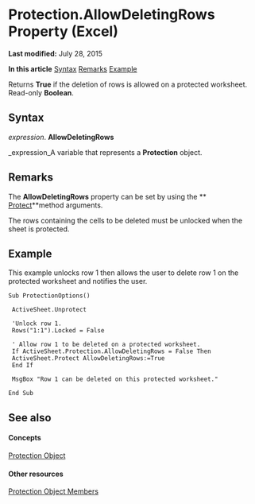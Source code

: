 
# Protection.AllowDeletingRows Property (Excel)

 **Last modified:** July 28, 2015

 **In this article**
 [Syntax](#sectionSection0)
 [Remarks](#sectionSection1)
 [Example](#sectionSection2)


Returns  **True** if the deletion of rows is allowed on a protected worksheet. Read-only **Boolean**.


## Syntax
<a name="sectionSection0"> </a>

 _expression_. **AllowDeletingRows**

 _expression_A variable that represents a  **Protection** object.


## Remarks
<a name="sectionSection1"> </a>

The  **AllowDeletingRows** property can be set by using the ** [Protect](ed517a80-eea9-4268-5fbc-69c659beac0e.md)**method arguments.

The rows containing the cells to be deleted must be unlocked when the sheet is protected.


## Example
<a name="sectionSection2"> </a>

This example unlocks row 1 then allows the user to delete row 1 on the protected worksheet and notifies the user.


```
Sub ProtectionOptions() 
 
 ActiveSheet.Unprotect 
 
 'Unlock row 1. 
 Rows("1:1").Locked = False 
 
 ' Allow row 1 to be deleted on a protected worksheet. 
 If ActiveSheet.Protection.AllowDeletingRows = False Then 
 ActiveSheet.Protect AllowDeletingRows:=True 
 End If 
 
 MsgBox "Row 1 can be deleted on this protected worksheet." 
 
End Sub
```


## See also
<a name="sectionSection2"> </a>


#### Concepts


 [Protection Object](dc13a9dd-bd19-daa2-5093-7182917d5bde.md)
#### Other resources


 [Protection Object Members](c916b830-ed4c-3c9d-5cbd-245e32504076.md)
